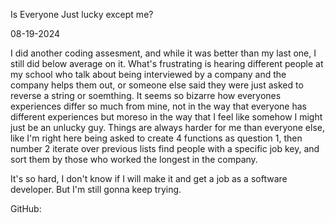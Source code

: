 Is Everyone Just lucky except me?

08-19-2024

I did another coding assesment, and while it was better than my last one, I still did below
average on it. What's frustrating is hearing different people at my school who talk about being interviewed by a company and the 
company helps them out, or someone else said they were just asked to reverse a string or soemthing. It seems so bizarre how everyones experiences differ so much from mine, not in the way that everyone has different experiences but moreso in the way that I feel like somehow I might just be an unlucky guy. Things are always harder for me than everyone else, like I'm right here being asked to create 4 functions as question 1, then number 2 iterate over previous lists find people with a specific job key, and sort them by those who worked the longest in the company.

It's so hard, I don't know if I will make it and get a job as a software developer. But I'm still gonna keep trying.


GitHub: 